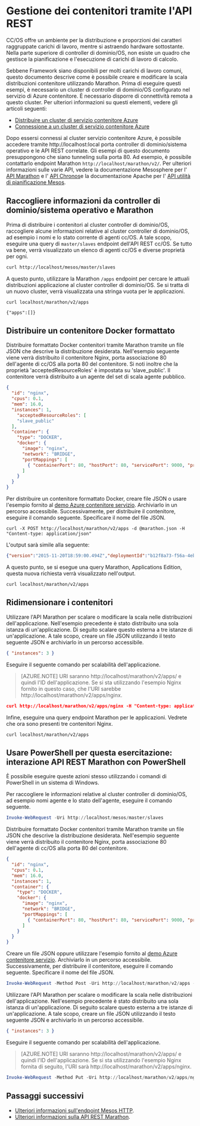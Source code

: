 <properties
   pageTitle="Azure contenitore contenitore gestione tramite l'API REST | Microsoft Azure"
   description="Distribuire contenitori a un cluster di Azure contenitore servizio Mesos tramite l'API REST Marathon."
   services="container-service"
   documentationCenter=""
   authors="neilpeterson"
   manager="timlt"
   editor=""
   tags="acs, azure-container-service"
   keywords="Docker, contenitori, Micro-servizi, Mesos, Azure"/>

<tags
   ms.service="container-service"
   ms.devlang="na"
   ms.topic="get-started-article"
   ms.tgt_pltfrm="na"
   ms.workload="na"
   ms.date="09/13/2016"
   ms.author="timlt"/>

# <a name="container-management-through-the-rest-api"></a>Gestione dei contenitori tramite l'API REST

CC/OS offre un ambiente per la distribuzione e proporzioni dei caratteri raggruppate carichi di lavoro, mentre si astraendo hardware sottostante. Nella parte superiore di controller di dominio/OS, non esiste un quadro che gestisce la pianificazione e l'esecuzione di carichi di lavoro di calcolo.

Sebbene Framework siano disponibili per molti carichi di lavoro comuni, questo documento descrive come è possibile creare e modificare la scala distribuzioni contenitore utilizzando Marathon. Prima di eseguire questi esempi, è necessario un cluster di controller di dominio/OS configurato nel servizio di Azure contenitore. È necessario disporre di connettività remota a questo cluster. Per ulteriori informazioni su questi elementi, vedere gli articoli seguenti:

- [Distribuire un cluster di servizio contenitore Azure](container-service-deployment.md)
- [Connessione a un cluster di servizio contenitore Azure](container-service-connect.md)

Dopo essersi connessi al cluster servizio contenitore Azure, è possibile accedere tramite http://localhost:local porta controller di dominio/sistema operativo e le API REST correlate. Gli esempi di questo documento presuppongono che siano tunneling sulla porta 80. Ad esempio, è possibile contattarlo endpoint Marathon `http://localhost/marathon/v2/`. Per ulteriori informazioni sulle varie API, vedere la documentazione Mesosphere per l' [API Marathon](https://mesosphere.github.io/marathon/docs/rest-api.html) e l' [API Chronos](https://mesos.github.io/chronos/docs/api.html)e la documentazione Apache per l' [API utilità di pianificazione Mesos](http://mesos.apache.org/documentation/latest/scheduler-http-api/).

## <a name="gather-information-from-dcos-and-marathon"></a>Raccogliere informazioni da controller di dominio/sistema operativo e Marathon

Prima di distribuire i contenitori al cluster controller di dominio/OS, raccogliere alcune informazioni relative al cluster controller di dominio/OS, ad esempio i nomi e lo stato corrente di agenti cc/OS. A tale scopo, eseguire una query di `master/slaves` endpoint dell'API REST cc/OS. Se tutto va bene, verrà visualizzato un elenco di agenti cc/OS e diverse proprietà per ogni.

```bash
curl http://localhost/mesos/master/slaves
```

A questo punto, utilizzare la Marathon `/apps` endpoint per cercare le attuali distribuzioni applicazione al cluster controller di dominio/OS. Se si tratta di un nuovo cluster, verrà visualizzata una stringa vuota per le applicazioni.

```
curl localhost/marathon/v2/apps

{"apps":[]}
```

## <a name="deploy-a-docker-formatted-container"></a>Distribuire un contenitore Docker formattato

Distribuire formattato Docker contenitori tramite Marathon tramite un file JSON che descrive la distribuzione desiderata. Nell'esempio seguente viene verrà distribuito il contenitore Nginx, porta associazione 80 dell'agente di cc/OS alla porta 80 del contenitore. Si noti inoltre che la proprietà 'acceptedResourceRoles' è impostata su 'slave_public'. Il contenitore verrà distribuito a un agente del set di scala agente pubblico.

```json
{
  "id": "nginx",
  "cpus": 0.1,
  "mem": 16.0,
  "instances": 1,
    "acceptedResourceRoles": [
    "slave_public"
  ],
  "container": {
    "type": "DOCKER",
    "docker": {
      "image": "nginx",
      "network": "BRIDGE",
      "portMappings": [
        { "containerPort": 80, "hostPort": 80, "servicePort": 9000, "protocol": "tcp" }
      ]
    }
  }
}
```

Per distribuire un contenitore formattato Docker, creare file JSON o usare l'esempio fornito al [demo Azure contenitore servizio](https://raw.githubusercontent.com/rgardler/AzureDevTestDeploy/master/marathon/marathon.json). Archiviarlo in un percorso accessibile. Successivamente, per distribuire il contenitore, eseguire il comando seguente. Specificare il nome del file JSON.

```
curl -X POST http://localhost/marathon/v2/apps -d @marathon.json -H "Content-type: application/json"
```

L'output sarà simile alla seguente:

```json
{"version":"2015-11-20T18:59:00.494Z","deploymentId":"b12f8a73-f56a-4eb1-9375-4ac026d6cdec"}
```

A questo punto, se si esegue una query Marathon, Applications Edition, questa nuova richiesta verrà visualizzato nell'output.

```
curl localhost/marathon/v2/apps
```

## <a name="scale-your-containers"></a>Ridimensionare i contenitori

Utilizzare l'API Marathon per scalare o modificare la scala nelle distribuzioni dell'applicazione. Nell'esempio precedente è stato distribuito una sola istanza di un'applicazione. Di seguito scalare questo esterna a tre istanze di un'applicazione. A tale scopo, creare un file JSON utilizzando il testo seguente JSON e archiviarlo in un percorso accessibile.

```json
{ "instances": 3 }
```

Eseguire il seguente comando per scalabilità dell'applicazione.

>[AZURE.NOTE] URI saranno http://localhost/marathon/v2/apps/ e quindi l'ID dell'applicazione. Se si sta utilizzando l'esempio Nginx fornito in questo caso, che l'URI sarebbe http://localhost/marathon/v2/apps/nginx.

```json
curl http://localhost/marathon/v2/apps/nginx -H "Content-type: application/json" -X PUT -d @scale.json
```

Infine, eseguire una query endpoint Marathon per le applicazioni. Vedrete che ora sono presenti tre contenitori Nginx.

```
curl localhost/marathon/v2/apps
```

## <a name="use-powershell-for-this-exercise-marathon-rest-api-interaction-with-powershell"></a>Usare PowerShell per questa esercitazione: interazione API REST Marathon con PowerShell

È possibile eseguire queste azioni stesso utilizzando i comandi di PowerShell in un sistema di Windows.

Per raccogliere le informazioni relative al cluster controller di dominio/OS, ad esempio nomi agente e lo stato dell'agente, eseguire il comando seguente.

```powershell
Invoke-WebRequest -Uri http://localhost/mesos/master/slaves
```

Distribuire formattato Docker contenitori tramite Marathon tramite un file JSON che descrive la distribuzione desiderata. Nell'esempio seguente viene verrà distribuito il contenitore Nginx, porta associazione 80 dell'agente di cc/OS alla porta 80 del contenitore.

```json
{
  "id": "nginx",
  "cpus": 0.1,
  "mem": 16.0,
  "instances": 1,
  "container": {
    "type": "DOCKER",
    "docker": {
      "image": "nginx",
      "network": "BRIDGE",
      "portMappings": [
        { "containerPort": 80, "hostPort": 80, "servicePort": 9000, "protocol": "tcp" }
      ]
    }
  }
}
```

Creare un file JSON oppure utilizzare l'esempio fornito al [demo Azure contenitore servizio](https://raw.githubusercontent.com/rgardler/AzureDevTestDeploy/master/marathon/marathon.json). Archiviarlo in un percorso accessibile. Successivamente, per distribuire il contenitore, eseguire il comando seguente. Specificare il nome del file JSON.

```powershell
Invoke-WebRequest -Method Post -Uri http://localhost/marathon/v2/apps -ContentType application/json -InFile 'c:\marathon.json'
```

Utilizzare l'API Marathon per scalare o modificare la scala nelle distribuzioni dell'applicazione. Nell'esempio precedente è stato distribuito una sola istanza di un'applicazione. Di seguito scalare questo esterna a tre istanze di un'applicazione. A tale scopo, creare un file JSON utilizzando il testo seguente JSON e archiviarlo in un percorso accessibile.

```json
{ "instances": 3 }
```

Eseguire il seguente comando per scalabilità dell'applicazione.

> [AZURE.NOTE] URI saranno http://localhost/marathon/v2/apps/ e quindi l'ID dell'applicazione. Se si sta utilizzando l'esempio Nginx fornita di seguito, l'URI sarà http://localhost/marathon/v2/apps/nginx.

```powershell
Invoke-WebRequest -Method Put -Uri http://localhost/marathon/v2/apps/nginx -ContentType application/json -InFile 'c:\scale.json'
```

## <a name="next-steps"></a>Passaggi successivi

- [Ulteriori informazioni sull'endpoint Mesos HTTP]( http://mesos.apache.org/documentation/latest/endpoints/).
- [Ulteriori informazioni sulla API REST Marathon]( https://mesosphere.github.io/marathon/docs/rest-api.html).
